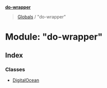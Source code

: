 **[do-wrapper](../README.md)**

> [Globals](../globals.md) / "do-wrapper"

# Module: "do-wrapper"

## Index

### Classes

* [DigitalOcean](../classes/_do_wrapper_.digitalocean.md)
